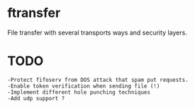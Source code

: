 # ftransfer
File transfer with several transports ways and security layers.

# TODO

    -Protect fifoserv from DOS attack that spam put requests.
    -Enable token verification when sending file (!)
    -Implement different hole punching techniques
    -Add udp support ?
